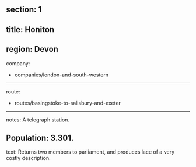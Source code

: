﻿section: 1
----
title: Honiton
----
region: Devon
----
company:
- companies/london-and-south-western
----
route:
- routes/basingstoke-to-salisbury-and-exeter
----
notes: A telegraph station.

Population: 3.301.
----
text: Returns two members to parliament, and produces lace of a very costly description.
